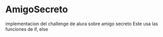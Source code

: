 # AmigoSecreto
implementacion del challenge de alura sobre amigo secreto
Este usa las funciones de if, else 
